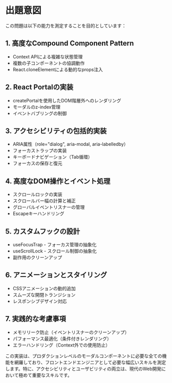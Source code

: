 # 出題意図

この問題は以下の能力を測定することを目的としています：

## 1. 高度なCompound Component Pattern
- Context APIによる複雑な状態管理
- 複数の子コンポーネントの協調動作
- React.cloneElementによる動的なprops注入

## 2. React Portalの実装
- createPortalを使用したDOM階層外へのレンダリング
- モーダルのz-index管理
- イベントバブリングの制御

## 3. アクセシビリティの包括的実装
- ARIA属性（role="dialog", aria-modal, aria-labelledby）
- フォーカストラップの実装
- キーボードナビゲーション（Tab循環）
- フォーカスの保存と復元

## 4. 高度なDOM操作とイベント処理
- スクロールロックの実装
- スクロールバー幅の計算と補正
- グローバルイベントリスナーの管理
- Escapeキーハンドリング

## 5. カスタムフックの設計
- useFocusTrap - フォーカス管理の抽象化
- useScrollLock - スクロール制御の抽象化
- 副作用のクリーンアップ

## 6. アニメーションとスタイリング
- CSSアニメーションの動的追加
- スムーズな開閉トランジション
- レスポンシブデザイン対応

## 7. 実践的な考慮事項
- メモリリーク防止（イベントリスナーのクリーンアップ）
- パフォーマンス最適化（条件付きレンダリング）
- エラーハンドリング（Context外での使用防止）

この実装は、プロダクションレベルのモーダルコンポーネントに必要な全ての機能を網羅しており、フロントエンドエンジニアとして必要な幅広いスキルを測定します。特に、アクセシビリティとユーザビリティの両立は、現代のWeb開発において極めて重要なスキルです。